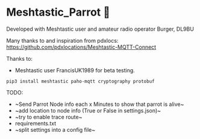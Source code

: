 # Meshtastic_Parrot 🦜

Developed with Meshtastic user and amateur radio operator Burger, DL9BU

Many thanks to and inspiration from pdxlocs: https://github.com/pdxlocations/Meshtastic-MQTT-Connect

Thanks to:
- Meshtastic user FrancisUK1989 for beta testing.

```
pip3 install meshtastic paho-mqtt cryptography protobuf
```


TODO:
- ~Send Parrot Node info each x Minutes to show that parrot is alive~
- ~add location to node info (True or False in settings.json)~
- ~try to enable trace route~
- requirements.txt
- ~split settings into a config file~
